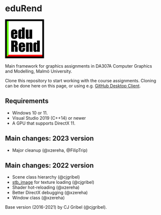 # eduRend
![eduRend](EDU_2d_s.png)

Main framework for graphics assignments in DA307A Computer Graphics and Modelling, Malmö University.

Clone this repository to start working with the course assignments. Cloning can be done here on this page, or using e.g. [GitHub Desktop Client](https://desktop.github.com/).

## Requirements
- Windows 10 or 11.
- Visual Studio 2019 (C++14) or newer
- A GPU that supports DirectX 11.

## Main changes: 2023 version
- Major cleanup (@xzereha, @FilipTrip)

## Main changes: 2022 version
- Scene class hierarchy (@cjgribel)
- [stb_image](https://github.com/nothings/stb) for texture loading (@cjgribel)
- Shader hot-reloading (@xzereha)
- Better DirectX debugging (@xzereha)
- Window class (@xzereha)

Base version (2016-2021) by CJ Gribel (@cjgribel).

